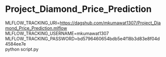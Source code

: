 # Project_Diamond_Price_Prediction

MLFLOW_TRACKING_URI=https://dagshub.com/mkumawat1307/Project_Diamond_Price_Prediction.mlflow \
MLFLOW_TRACKING_USERNAME=mkumawat1307 \
MLFLOW_TRACKING_PASSWORD=bd5796460654bdb5e4f18b3d83e8f04d4584ee7e \
python script.py